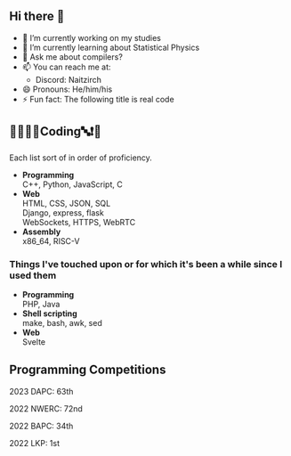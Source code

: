 ## Hi there 👋

- 🔭 I’m currently working on my studies
- 🌱 I’m currently learning about Statistical Physics
- 💬 Ask me about compilers?
- 📫 You can reach me at:
  - Discord: Naitzirch
- 😄 Pronouns: He/him/his
- ⚡ Fun fact: The following title is real code

## 🏁🍇😀🔤Coding🔤❗️🍉
Each list sort of in order of proficiency.

- **Programming**<br>
  C++, Python, JavaScript, C
- **Web**<br>
  HTML, CSS, JSON, SQL<br>
  Django, express, flask<br>
  WebSockets, HTTPS, WebRTC
- **Assembly**<br>
  x86_64, RISC-V
  
### Things I've touched upon or for which it's been a while since I used them
- **Programming**<br>
  PHP, Java
- **Shell scripting**<br>
  make, bash, awk, sed
- **Web**<br>
  Svelte
## Programming Competitions

2023 DAPC: 63th

2022 NWERC: 72nd

2022 BAPC: 34th

2022 LKP: 1st
<!--
**Naitzirch/Naitzirch** is a ✨ _special_ ✨ repository because its `README.md` (this file) appears on your GitHub profile.

Here are some ideas to get you started:

- 🔭 I’m currently working on ...
- 🌱 I’m currently learning ...
- 👯 I’m looking to collaborate on ...
- 🤔 I’m looking for help with ...
- 💬 Ask me about ...
- 📫 How to reach me: ...
- 😄 Pronouns: ...
- ⚡ Fun fact: ...
-->
